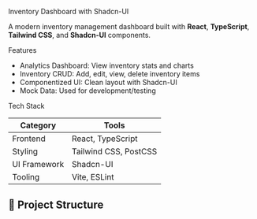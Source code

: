 Inventory Dashboard with Shadcn-UI

A modern inventory management dashboard built with **React**, **TypeScript**, **Tailwind CSS**, and **Shadcn-UI** components.

Features

-  Analytics Dashboard: View inventory stats and charts
-  Inventory CRUD: Add, edit, view, delete inventory items
-  Componentized UI: Clean layout with Shadcn-UI
-  Mock Data: Used for development/testing

 Tech Stack

| Category     | Tools                           |
|--------------|----------------------------------|
| Frontend     | React, TypeScript               |
| Styling      | Tailwind CSS, PostCSS           |
| UI Framework | Shadcn-UI                       |
| Tooling      | Vite, ESLint                    |

## 📁 Project Structure

